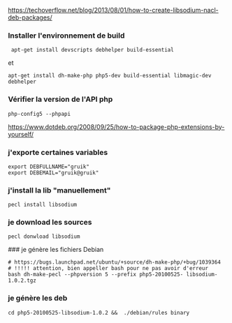 https://techoverflow.net/blog/2013/08/01/how-to-create-libsodium-nacl-deb-packages/

### Installer l'environnement de build
```
 apt-get install devscripts debhelper build-essential
```
et 
```
apt-get install dh-make-php php5-dev build-essential libmagic-dev debhelper
```
### Vérifier la version de l'API php 
```
php-config5 --phpapi
```
https://www.dotdeb.org/2008/09/25/how-to-package-php-extensions-by-yourself/

### j'exporte certaines variables
```
export DEBFULLNAME="gruik"
export DEBEMAIL="gruik@gruik"
```
### j'install la lib "manuellement"
```
pecl install libsodium
```
### je download les sources 
```
pecl donwload libsodium
```

### je génère les fichiers Debian
```
# https://bugs.launchpad.net/ubuntu/+source/dh-make-php/+bug/1039364
# !!!!! attention, bien appeller bash pour ne pas avoir d'erreur
bash dh-make-pecl --phpversion 5 --prefix php5-20100525- libsodium-1.0.2.tgz
```
### je génère les deb
```
cd php5-20100525-libsodium-1.0.2 &&  ./debian/rules binary
```
